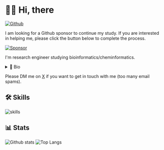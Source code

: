 #  👨‍💻 Hi, there

[![Github](https://img.shields.io/github/followers/eunos-1128?label=Follow&style=social)](https://github.com/eunos-1128)

I am looking for a Github sponsor to continue my study. If you are interested in helping me, please click the button below to complete the process.

[![Sponsor](https://img.shields.io/badge/Sponsor-%E2%9D%A4-%23db61a2.svg?&logo=github&logoColor=181717&&style=flat-square&labelColor=white
)](https://github.com/sponsors/eunos-1128)

I'm research engineer studying bioinformatics/cheminformatics.

<details>
<summary>🧬 Bio</summary>

- 💊 Interested in drug discovery using SBDD/FBDD and deep learning
- ⚗️ Also interested in medicinal chemistry (organic systhesis)
- 🌐 Like web development (Python, TypeScript, JavaScript and related tools)
- 🐍 Bioconda & conda-forge packaging
- 🔲 Flatpak packaging
- 🐧 Linux geek

🔗 [Links](https://eunos-1128.github.io/) to other pages (Linkedin, X, etc...).

</details>

Please DM me on [X](https://x.com/eunos1128) if you want to get in touch with me (too many email spams).

## 🛠️ Skills
![skills](https://skillicons.dev/icons?theme=light&perline=8&i=py,julia,r,fortran,cpp,bash,ts,js,html,css,anaconda,cmake,jquery,nodejs,yarn,npm,pnpm,django,flask,sklearn,selenium,react,vue,sass,linux,mongodb,postgres,mysql,docker,aws,git,vscode,)

## 📊 Stats
![Github stats](https://github-readme-stats.vercel.app/api?username=eunos-1128&show_icons=true&count_private=true&line_height=40)
![Top Langs](https://github-readme-stats.vercel.app/api/top-langs/?username=eunos-1128&hide=html)
